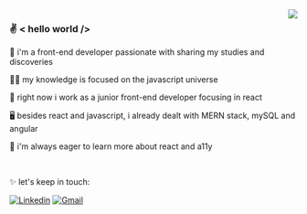 <img align="right" src="./side-image.png" />

### :v: < hello world />

🔮 i'm a front-end developer passionate with sharing my studies and discoveries

🧑‍💻 my knowledge is focused on the javascript universe

💛 right now i work as a junior front-end developer focusing in react

🖥️ besides react and javascript, i already dealt with MERN stack, mySQL and angular

📔 i'm always eager to learn more about react and a11y

<br>

✨ let's keep in touch:

[![Linkedin](https://img.shields.io/badge/-LinkedIn-blue?style=for-the-badge&logo=Linkedin&logoColor=white&link=https://www.linkedin.com/in/tatialveso/)](https://www.linkedin.com/in/tatialveso/)
[![Gmail](https://img.shields.io/badge/-Gmail-EA4335?style=for-the-badge&logo=Gmail&logoColor=white&link=mailto:tatiialveso@gmail.com)](mailto:tatiialveso@gmail.com)